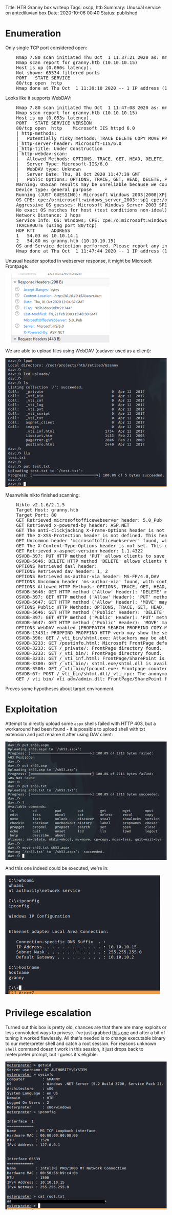 Title: HTB Granny box writeup
Tags: oscp, htb
Summary: Unusual service on antediluvian box
Date: 2020-10-06 00:40
Status: published

# Enumeration
Only single TCP port considered open:
<pre>
    Nmap 7.80 scan initiated Thu Oct  1 11:37:21 2020 as: nmap -sS -p- -oA enum/nmap-ss-all 10.10.10.15
    Nmap scan report for granny.htb (10.10.10.15)
    Host is up (0.060s latency).
    Not shown: 65534 filtered ports
    PORT   STATE SERVICE
    80/tcp open  http
    Nmap done at Thu Oct  1 11:39:10 2020 -- 1 IP address (1 host up) scanned in 109.05 seconds
</pre>
Looks like it supports WebDAV:
<pre>
    Nmap 7.80 scan initiated Thu Oct  1 11:47:08 2020 as: nmap -sC -A -T4 -p80 -oA enum/nmap-sCAT4-80 10.10.10.15
    Nmap scan report for granny.htb (10.10.10.15)
    Host is up (0.053s latency).
    PORT   STATE SERVICE VERSION
    80/tcp open  http    Microsoft IIS httpd 6.0
    | http-methods: 
    |_  Potentially risky methods: TRACE DELETE COPY MOVE PROPFIND PROPPATCH SEARCH MKCOL LOCK UNLOCK PUT
    |_http-server-header: Microsoft-IIS/6.0
    |_http-title: Under Construction
    | http-webdav-scan: 
    |   Allowed Methods: OPTIONS, TRACE, GET, HEAD, DELETE, COPY, MOVE, PROPFIND, PROPPATCH, SEARCH, MKCOL, LOCK, UNLOCK
    |   Server Type: Microsoft-IIS/6.0
    |   WebDAV type: Unknown
    |   Server Date: Thu, 01 Oct 2020 11:47:39 GMT
    |_  Public Options: OPTIONS, TRACE, GET, HEAD, DELETE, PUT, POST, COPY, MOVE, MKCOL, PROPFIND, PROPPATCH, LOCK, UNLOCK, SEARCH
    Warning: OSScan results may be unreliable because we could not find at least 1 open and 1 closed port
    Device type: general purpose
    Running (JUST GUESSING): Microsoft Windows 2003|2008|XP|2000 (92%)
    OS CPE: cpe:/o:microsoft:windows_server_2003::sp1 cpe:/o:microsoft:windows_server_2003::sp2 cpe:/o:microsoft:windows_server_2008::sp2 cpe:/o:microsoft:windows_xp::sp3 cpe:/o:microsoft:windows_2000::sp4
    Aggressive OS guesses: Microsoft Windows Server 2003 SP1 or SP2 (92%), Microsoft Windows Server 2008 Enterprise SP2 (92%), Microsoft Windows Server 2003 SP2 (91%), Microsoft Windows XP SP3 (90%), Microsoft Windows 2003 SP2 (89%), Microsoft Windows XP (87%), Microsoft Windows Server 2003 SP1 - SP2 (86%), Microsoft Windows XP SP2 or Windows Server 2003 (86%), Microsoft Windows 2000 SP4 (85%), Microsoft Windows XP SP2 or Windows Server 2003 SP2 (85%)
    No exact OS matches for host (test conditions non-ideal).
    Network Distance: 2 hops
    Service Info: OS: Windows; CPE: cpe:/o:microsoft:windows
    TRACEROUTE (using port 80/tcp)
    HOP RTT      ADDRESS
    1   54.03 ms 10.10.14.1
    2   54.80 ms granny.htb (10.10.10.15)
    OS and Service detection performed. Please report any incorrect results at https://nmap.org/submit/ .
    Nmap done at Thu Oct  1 11:47:44 2020 -- 1 IP address (1 host up) scanned in 43.67 seconds
</pre>
Unusual header spotted in webserver response, it might be Microsoft Frontpage:

![unusual header](/cstatic/htb-granny/mso-header.png)

We are able to upload files using WebDAV (cadaver used as a client):

![webdav upload](/cstatic/htb-granny/cadaver-upload.png)

Meanwhile nikto finished scanning:
<pre>
    Nikto v2.1.6/2.1.5
    Target Host: granny.htb
    Target Port: 80
    GET Retrieved microsoftofficewebserver header: 5.0_Pub
    GET Retrieved x-powered-by header: ASP.NET
    GET The anti-clickjacking X-Frame-Options header is not present.
    GET The X-XSS-Protection header is not defined. This header can hint to the user agent to protect against some forms of XSS
    GET Uncommon header 'microsoftofficewebserver' found, with contents: 5.0_Pub
    GET The X-Content-Type-Options header is not set. This could allow the user agent to render the content of the site in a different fashion to the MIME type
    GET Retrieved x-aspnet-version header: 1.1.4322
    OSVDB-397: PUT HTTP method 'PUT' allows clients to save files on the web server.
    OSVDB-5646: DELETE HTTP method 'DELETE' allows clients to delete files on the web server.
    OPTIONS Retrieved dasl header: <DAV:sql>
    OPTIONS Retrieved dav header: 1, 2
    OPTIONS Retrieved ms-author-via header: MS-FP/4.0,DAV
    OPTIONS Uncommon header 'ms-author-via' found, with contents: MS-FP/4.0,DAV
    OPTIONS Allowed HTTP Methods: OPTIONS, TRACE, GET, HEAD, DELETE, PUT, POST, COPY, MOVE, MKCOL, PROPFIND, PROPPATCH, LOCK, UNLOCK, SEARCH 
    OSVDB-5646: GET HTTP method ('Allow' Header): 'DELETE' may allow clients to remove files on the web server.
    OSVDB-397: GET HTTP method ('Allow' Header): 'PUT' method could allow clients to save files on the web server.
    OSVDB-5647: GET HTTP method ('Allow' Header): 'MOVE' may allow clients to change file locations on the web server.
    OPTIONS Public HTTP Methods: OPTIONS, TRACE, GET, HEAD, DELETE, PUT, POST, COPY, MOVE, MKCOL, PROPFIND, PROPPATCH, LOCK, UNLOCK, SEARCH 
    OSVDB-5646: GET HTTP method ('Public' Header): 'DELETE' may allow clients to remove files on the web server.
    OSVDB-397: GET HTTP method ('Public' Header): 'PUT' method could allow clients to save files on the web server.
    OSVDB-5647: GET HTTP method ('Public' Header): 'MOVE' may allow clients to change file locations on the web server.
    OPTIONS WebDAV enabled (PROPPATCH SEARCH PROPFIND COPY MKCOL LOCK UNLOCK listed as allowed)
    OSVDB-13431: PROPFIND PROPFIND HTTP verb may show the server's internal IP address: http://granny/_vti_bin/_vti_aut/author.dll
    OSVDB-396: GET /_vti_bin/shtml.exe: Attackers may be able to crash FrontPage by requesting a DOS device, like shtml.exe/aux.htm -- a DoS was not attempted.
    OSVDB-3233: GET /postinfo.html: Microsoft FrontPage default file found.
    OSVDB-3233: GET /_private/: FrontPage directory found.
    OSVDB-3233: GET /_vti_bin/: FrontPage directory found.
    OSVDB-3233: GET /_vti_inf.html: FrontPage/SharePoint is installed and reveals its version number (check HTML source for more information).
    OSVDB-3300: GET /_vti_bin/: shtml.exe/shtml.dll is available remotely. Some versions of the Front Page ISAPI filter are vulnerable to a DOS (not attempted).
    OSVDB-3500: GET /_vti_bin/fpcount.exe: Frontpage counter CGI has been found. FP Server version 97 allows remote users to execute arbitrary system commands, though a vulnerability in this version could not be confirmed. CVE-1999-1376. BID-2252.
    OSVDB-67: POST /_vti_bin/shtml.dll/_vti_rpc: The anonymous FrontPage user is revealed through a crafted POST.
    GET /_vti_bin/_vti_adm/admin.dll: FrontPage/SharePoint file found.
</pre>
Proves some hypotheses about target environment. 

# Exploitation
Attempt to directly upload some `aspx` shells failed with HTTP 403, but a
workaround had been found - it is possible to upload shell with txt extension
and just rename it after using DAV client:

![shell uploaded](/cstatic/htb-granny/shell-uploading.png)

And this one indeed could be executed, we're in:

![service shell](/cstatic/htb-granny/service-shell.png)

# Privilege escalation
Turned out this box is pretty old, chances are that there are many exploits or
less convoluted ways to privesc. I've just grabbed 
[this one](https://www.exploit-db.com/exploits/37755) and after a bit of tuning
it worked flawlessly. All that's needed is to change executable binary to our
meterpreter shell and catch a root session. For reasons unknown `shell` command
doesn't work in this session, it just drops back to meterpreter prompt, but I
guess it's eligible:

![root shell](/cstatic/htb-granny/root-shell.png)
